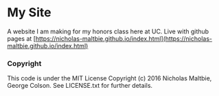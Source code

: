 # My Site #

A website I am making for my honors class here at UC. Live with github pages
at [https://nicholas-maltbie.github.io/index.html](https://nicholas-maltbie.github.io/index.html)

### Copyright ###
This code is under the MIT License Copyright (c) 2016 Nicholas Maltbie, George
Colson. See LICENSE.txt for further details.
